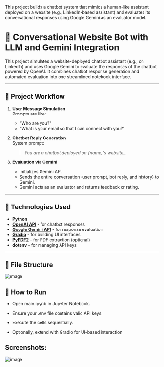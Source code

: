 This project builds a chatbot system that mimics a human-like assistant deployed on a website (e.g., LinkedIn-based assistant) and evaluates its conversational responses using Google Gemini as an evaluator model.

# 🤖 Conversational Website Bot with LLM and Gemini Integration

This project simulates a website-deployed chatbot assistant (e.g., on LinkedIn) and uses Google Gemini to evaluate the responses of the chatbot powered by OpenAI. It combines chatbot response generation and automated evaluation into one streamlined notebook interface.

---

## 🧩 Project Workflow

1. **User Message Simulation**  
   Prompts are like:  
   - "Who are you?"  
   - "What is your email so that I can connect with you?"

2. **Chatbot Reply Generation**  
   System prompt:  
   > *You are a chatbot deployed on {name}'s website...*

3. **Evaluation via Gemini**  
   - Initializes Gemini API.
   - Sends the entire conversation (user prompt, bot reply, and history) to Gemini.
   - Gemini acts as an evaluator and returns feedback or rating.

---

## 🔧 Technologies Used

- **Python**
- **[OpenAI API](https://platform.openai.com/docs)** - for chatbot responses
- **[Google Gemini API](https://ai.google.dev/)** - for response evaluation
- **[Gradio](https://gradio.app/)** - for building UI interfaces
- **[PyPDF2](https://pypi.org/project/PyPDF2/)** - for PDF extraction (optional)
- **dotenv** - for managing API keys

---

## 📁 File Structure
![image](https://github.com/user-attachments/assets/b735999e-ee94-4d60-b175-d9348ebe475c)


## 🚀 How to Run
- Open main.ipynb in Jupyter Notebook.

- Ensure your .env file contains valid API keys.

- Execute the cells sequentially.

- Optionally, extend with Gradio for UI-based interaction.


## Screenshots:

![image](https://github.com/user-attachments/assets/fcfd768e-6a30-4fdf-9014-be462310db7f)



